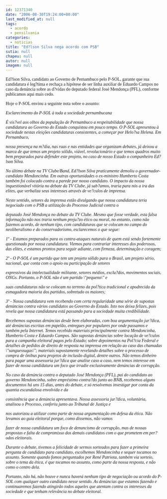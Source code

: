 ```yaml
---
id: 12371340
date: "2006-08-30T19:24:00+00:00"
last_modified_at: null
tags:
  - acordo
  - pensilvania
categories:
  - noticias
title: "Ed?lson Silva nega acordo com PSB"
sutia: null
chapeu: null
autor: null
imagem: null
---
```

<p><P><FONT face=Verdana>Ed?lson Silva, candidato ao Governo de Pernambuco pelo P-SOL, garante que sua candidatura é leg?tima e rechaça a hipótese de ser linha auxiliar de Eduardo Campos no caso da denúncia sobre as d?vidas do deputado federal José Mendonça (PFL), conforme publicamos aqui mais cedo.</FONT></P></p>
<p><P><FONT face=Verdana>Hoje o P-SOL enviou a seguinte nota sobre o assunto:</FONT></P></p>
<p><P><I><FONT face=Verdana>Esclarecimento do P-SOL à toda a sociedade pernambucana</FONT></P></p>
<p><P><FONT face=Verdana>É vis?vel aos olhos da população de Pernambuco a respeitabilidade que nossa candidatura ao Governo do Estado conquistou em pouco tempo. O P-SOL apresentou à sociedade nestas eleições candidaturas consistentes, a começar por Helo?sa Helena. Em Pernambuco,</p>
<p> nossa presença na m?dia, nas ruas e nas entidades que organizam debates, já deixou a marca de que temos um projeto sólido, viável, revolucionário e que temos quadros muito bem preparados para defender este projeto, no caso de nosso Estado o companheiro Ed?lson Silva.</FONT></P></p>
<p><P><FONT face=Verdana>No último debate na TV Clube/Band, Ed?lson Silva praticamente demoliu o governador-candidato Mendoncinha. Em outras oportunidades o ex-ministro Humberto Costa também foi colocado contra a parede por nosso candidato. O impacto da nossa inquestionável vitória no debate da TV Clube, já sab?amos, traria para nós a ira das elites, que verbaliza seus interesses através de ve?culos de imprensa.</FONT></P></p>
<p><P><FONT face=Verdana>Neste sentido, setores da imprensa estão divulgando que nossa candidatura teria negociado com o PSB a utilização do Processo Judicial contra o</FONT></P></p>
<p><P><FONT face=Verdana>deputado José Mendonça no debate da TV Clube. Mesmo que fosse verdade, esta falsa informação não nos traria nenhum preju?zo ético ou moral, no entanto, como não fazemos acordo, de nenhum tipo, com candidaturas que se colocam no campo do neoliberalismo e do conservadorismo, esclarecemos o que segue:</FONT></P></p>
<p><P><FONT face=Verdana>1º - Estamos preparados para os contra-ataques naturais de quem está sendo fortemente questionado por nossa candidatura. Viemos para contrariar interesses dos poderosos, das elites, e estamos prontos para seguir adiante, com firmeza, determinação e coragem;</FONT></P></p>
<p><P><FONT face=Verdana>2º - O P-SOL é um partido que tem um projeto sólido para o Brasil, um projeto sério, nacional, que conta com o apoio ou participação de setores</FONT></P></p>
<p><P><FONT face=Verdana>expressivos da intelectualidade militante, setores médios, exclu?dos, movimentos sociais, ONGs. Portanto, o P-SOL não é um partido \"pequeno\" e</FONT></P></p>
<p><P><FONT face=Verdana>suas candidaturas não se colocam no terreno da pol?tica tradicional e apodrecida da esmagadora maioria dos partidos, sobretudo os maiores;</FONT></P></p>
<p><P><FONT face=Verdana>3º - Nossa candidatura vem recebendo com certa regularidade uma série de supostas denúncias contra vários candidatos ao Governo do Estado. Isto nos deixa felizes, pois revela que nossa candidatura está passando para a sociedade muita credibilidade.</FONT></P></p>
<p><P><FONT face=Verdana>Recebemos supostas denúncias desde bem elaboradas, com boa argumentação jur?dica, até denúncias escritas em papelão, entregues por populares por onde passamos e também pela Internet. Temos recebido materiais principalmente contra Mendoncinha, Humberto Costa e Eduardo Campos. São supostas denúncias sobre locação de ve?culos para a campanha eleitoral pagos pelo Estado; sobre depoimentos na Pol?cia Federal e detalhes de pedidos de direito de resposta na imprensa em relação ao caso das chamadas \"sanguessugas\"; materiais supostamente revelando detalhes sobre o processo de compra de ônibus para projetos de inclusão digital, dentre outros. Não temos dinheiro para pagar uma assessoria jur?dica que analise caso a caso, nem temos interesse em fazer de nossa candidatura um foco que irradie exclusivamente denúncias de corrupção.</FONT></P></p>
<p><P><FONT face=Verdana>No caso da denúncia contra o deputado José Mendonça (PFL), pai do candidato ao governo Mendoncinha, sobre empréstimo contra?do junto ao BNB, recebemos alguns documentos há uns 15 dias, antes do debate, e só resolvemos investigar por conta da quantia escandalosa envolvida e da</FONT></P></p>
<p><P><FONT face=Verdana>consistência que a denúncia apresentava. Nossa assessoria jur?dica, voluntária, analisou o Processo, conferiu junto ao Tribunal de Justiça e</FONT></P></p>
<p><P><FONT face=Verdana>nos autorizou a utilizar como parte de nossa argumentação em defesa da ética. Não levamos ao guia eleitoral porque, como dissemos, não vamos</FONT></P></p>
<p><P><FONT face=Verdana>fazer de nossa candidatura um foco de denuncismo de corrupção, mas de nossas propostas e falta de compromisso dos demais candidatos com o que prometem em per?odos eleitorais.</FONT></P></p>
<p><P><FONT face=Verdana>Durante o debate, tivemos a felicidade de sermos sorteados para fazer a primeira pergunta de candidato para candidato, escolhemos Mendoncinha e sequer tocamos no assunto. Somente quando fomos perguntados por René Patriota, também via sorteio, sobre o tema da ética, é que tocamos no assunto, como parte da nossa resposta, e não como o centro dela.</FONT></P></p>
<p><P><FONT face=Verdana>Portanto, não há, não houve e nunca haverá nenhum tipo de negociação ou acordo do P-SOL com qualquer outro candidato nesse sentido. As denúncias que estamos fazendo e continuaremos fazendo atingirão todos aqueles que atentam contra os interesses da sociedade e que tenham relevância no debate eleitoral.</FONT></P></I> </p>
